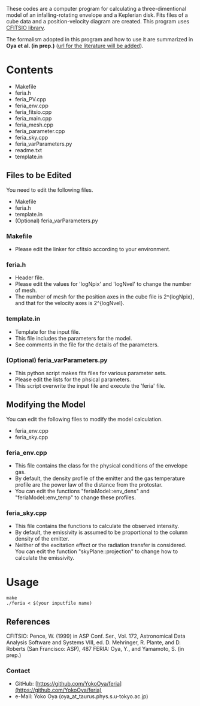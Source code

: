 These codes are a computer program for calculating a three-dimentional model of an infalling-rotating envelope and a Keplerian disk. 
Fits files of a cube data and a position-velocity diagram are created.
This program uses [CFITSIO library](https://heasarc.gsfc.nasa.gov/fitsio/).


The formalism adopted in this program and how to use it are summarized in **Oya et al. (in prep.)** ([url for the literature will be added]()). 


# Contents
- Makefile
- feria.h
- feria_PV.cpp
- feria_env.cpp
- feria_fitsio.cpp
- feria_main.cpp
- feria_mesh.cpp
- feria_parameter.cpp
- feria_sky.cpp
- feria_varParameters.py
- readme.txt
- template.in


## Files to be Edited 
You need to edit the following files.
- Makefile
- feria.h
- template.in
- (Optional) feria_varParameters.py


### Makefile
- Please edit the linker for cfitsio according to your environment.

### feria.h
- Header file.
- Please edit the values for 'logNpix' and 'logNvel' to change the number of mesh.
- The number of mesh for the position axes in the cube file is 2^{logNpix}, and that for the velocity axes is 2^{logNvel}.

### template.in
- Template for the input file.
- This file includes the parameters for the model.
- See comments in the file for the details of the parameters.

### (Optional) feria_varParameters.py
- This python script makes fits files for various parameter sets.
- Please edit the lists for the phsical parameters.
- This script overwrite the input file and execute the 'feria' file.


## Modifying the Model
You can edit the following files to modify the model calculation.
- feria_env.cpp
- feria_sky.cpp

### feria_env.cpp
- This file contains the class for the physical conditions of the envelope gas.
- By default, the density profile of the emitter and the gas temperature profile are the power law of the distance from the protostar.
- You can edit the functions "feriaModel::env_dens" and "feriaModel::env_temp" to change these profiles.

### feria_sky.cpp
- This file contains the functions to calculate the observed intensity.
- By default, the emissivity is assumed to be proportional to the column density of the emitter.
- Neither of the excitation effect or the radiation transfer is considered.
You can edit the function "skyPlane::projection" to change how to calculate the emissivity.


# Usage

```
make
./feria < $(your inputfile name)
```


## References 
CFITSIO:  Pence, W. (1999) in ASP Conf. Ser., Vol. 172, Astronomical Data Analysis Software and Systems VIII, ed. D. Mehringer, R. Plante, and D. Roberts (San Francisco: ASP), 487
FERIA: Oya, Y., and Yamamoto, S. (in prep.)

### Contact 
- GitHub: [https://github.com/YokoOya/feria](https://github.com/YokoOya/feria)
- e-Mail: Yoko Oya (oya_at_taurus.phys.s.u-tokyo.ac.jp)

